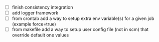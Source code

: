 - [ ] finish consistency integration
- [ ] add logger framework
- [ ] from crontab add a way to setup extra env variable(s) for a given job (example force=true)
- [ ] from makefile add a way to setup user config file (not in scm) that override default one values
